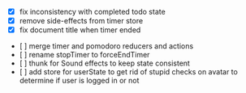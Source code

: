 - [x] fix inconsistency with completed todo state
- [x] remove side-effects from timer store
- [x] fix document title when timer ended
- [ ] merge timer and pomodoro reducers and actions
- [ ] rename stopTimer to forceEndTimer
- [ ] thunk for Sound effects to keep state consistent
- [ ] add store for userState to get rid of stupid checks on avatar to determine if user is logged in or not
